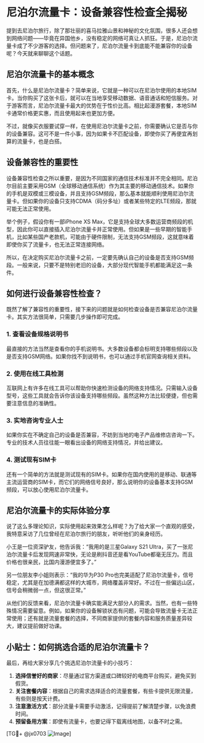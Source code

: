 # 尼泊尔流量卡：设备兼容性检查全揭秘

提到去尼泊尔旅行，除了那壮丽的喜马拉雅山景和神秘的文化氛围，很多人还会想到网络问题——毕竟在异国他乡，没有稳定的网络可真让人抓狂。于是，尼泊尔流量卡成了不少游客的选择。但问题来了，尼泊尔流量卡到底能不能兼容你的设备呢？今天就来聊聊这个话题。

## 尼泊尔流量卡的基本概念

首先，什么是尼泊尔流量卡？简单来说，它就是一种可以在尼泊尔使用的本地SIM卡。当你购买了这张卡后，就可以在当地享受移动数据、语音通话和短信服务。对于游客而言，尼泊尔流量卡最大的优势在于性价比高。相比起漫游套餐，本地SIM卡通常价格更实惠，而且使用起来也更加方便。

不过，就像买衣服要试穿一样，在使用尼泊尔流量卡之前，你需要确认它是否与你的设备兼容。这可不是一件小事，因为如果卡不匹配设备，即使你买了再便宜再划算的流量卡，也是白搭。

## 设备兼容性的重要性

设备兼容性检查之所以重要，是因为不同国家的通信技术标准并不完全相同。尼泊尔目前主要采用GSM（全球移动通信系统）作为其主要的移动通信技术。如果你的手机是双模或三模设备，并且支持GSM频段，那么基本就能顺利使用尼泊尔流量卡。但如果你的设备只支持CDMA（码分多址）或者某些特定的LTE频段，那就可能无法正常使用。

举个例子，假设你有一部iPhone XS Max，它是支持全球大多数运营商频段的机型，因此你可以直接插入尼泊尔流量卡并正常使用。但如果是一些早期的智能手机，比如某些国产老款机，可能由于硬件限制，无法支持GSM频段，这就意味着即使你买了流量卡，也无法正常连接网络。

所以，在决定购买尼泊尔流量卡之前，一定要先确认自己的设备是否支持GSM频段。一般来说，只要不是特别老旧的设备，大部分现代智能手机都能满足这一条件。

## 如何进行设备兼容性检查？

既然了解了兼容性的重要性，接下来的问题就是如何检查设备是否兼容尼泊尔流量卡。其实方法很简单，只需要几步操作即可完成。

### 1. 查看设备规格说明书

最直接的方法当然是查看你的手机说明书。大多数设备都会标明支持哪些频段以及是否支持GSM网络。如果你找不到说明书，也可以通过手机官网查询相关资料。

### 2. 使用在线工具检测

互联网上有许多在线工具可以帮助你快速检测设备的网络支持情况。只需输入设备型号，这些工具就会告诉你该设备支持哪些频段。虽然这种方法比较便捷，但也需要注意信息的准确性。

### 3. 实地咨询专业人士

如果你实在不确定自己的设备是否兼容，不妨到当地的电子产品维修店咨询一下。专业的技术人员往往能一眼看出设备的网络支持情况，并给出建议。

### 4. 测试现有SIM卡

还有一个简单的方法就是测试现有的SIM卡。如果你在国内使用的是移动、联通等主流运营商的SIM卡，而它们的网络信号良好，那么说明你的设备基本支持GSM频段，可以放心使用尼泊尔流量卡。

## 尼泊尔流量卡的实际体验分享

说了这么多理论知识，实际使用起来效果怎么样呢？为了给大家一个直观的感受，我特意采访了几位曾经在尼泊尔旅行的朋友，听听他们的亲身经历。

小王是一位资深驴友，他告诉我：“我用的是三星Galaxy S21 Ultra，买了一张尼泊尔流量卡后发现网速非常快，无论是刷抖音还是看YouTube都毫无压力。而且价格也很亲民，比国内漫游便宜多了。”

另一位朋友李小姐则表示：“我的华为P30 Pro也完美适配了尼泊尔流量卡，信号稳定，尤其是在加德满都这样的大城市，网络覆盖非常好。不过在一些偏远山区，信号会稍微弱一点，但这很正常。”

从他们的反馈来看，尼泊尔流量卡确实能满足大部分人的需求。当然，也有一些特殊情况需要留意。例如，如果你的设备解锁状态有问题，可能会导致流量卡无法正常使用；还有就是流量套餐的选择，不同商家提供的套餐内容和服务质量差异较大，建议提前做好功课。

## 小贴士：如何挑选合适的尼泊尔流量卡？

最后，再给大家分享几个挑选尼泊尔流量卡的小技巧：

1. **选择信誉好的商家**：尽量通过官方渠道或口碑较好的电商平台购买，避免买到假货。
2. **关注套餐内容**：根据自己的需求选择适合的流量套餐，有些卡提供无限流量，有些则是按天计费。
3. **注意激活方式**：部分流量卡需要手动激活，记得提前了解清楚步骤，以免浪费时间。
4. **预留备用方案**：即使有流量卡，也要记得下载离线地图，以备不时之需。

[TG💪+ @jx0703 ![Image](https://github.com/user-attachments/assets/dbca1d08-cadb-493c-b0ec-ad6f7a83f270)]